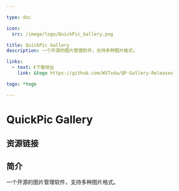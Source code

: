 ```yaml
---

type: doc

icon:
  src: /image/logo/QuickPic_Gallery.png

title: QuickPic Gallery
description: 一个开源的图片管理软件，支持多种图片格式。

links:
  - text: ⏬下载地址
    link: &togo https://github.com/WSTxda/QP-Gallery-Releases

togo: *togo

---
```


<ShowLogo />

# QuickPic Gallery

<ShowBreadcrumb />

## 资源链接

<ShowLinks />

## 简介

一个开源的图片管理软件，支持多种图片格式。
